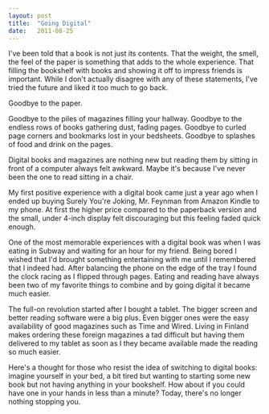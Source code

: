 ```yaml
---
layout: post
title:  "Going Digital"
date:   2011-08-25
---
```


I've been told that a book is not just its contents. That the weight, the smell, the feel of the paper is something that adds to the whole experience. That filling the bookshelf with books and showing it off to impress friends is important. While I don't actually disagree with any of these statements, I've tried the future and liked it too much to go back.

Goodbye to the paper.

Goodbye to the piles of magazines filling your hallway. Goodbye to the endless rows of books gathering dust, fading pages. Goodbye to curled page corners and bookmarks lost in your bedsheets. Goodbye to splashes of food and drink on the pages.

Digital books and magazines are nothing new but reading them by sitting in front of a computer always felt awkward. Maybe it's because I've never been the one to read sitting in a chair.

My first positive experience with a digital book came just a year ago when I ended up buying Surely You're Joking, Mr. Feynman from Amazon Kindle to my phone. At first the higher price compared to the paperback version and the small, under 4-inch display felt discouraging but this feeling faded quick enough.

One of the most memorable experiences with a digital book was when I was eating in Subway and waiting for an hour for my friend. Being bored I wished that I'd brought something entertaining with me until I remembered that I indeed had. After balancing the phone on the edge of the tray I found the clock racing as I flipped through pages. Eating and reading have always been two of my favorite things to combine and by going digital it became much easier.

The full-on revolution started after I bought a tablet. The bigger screen and better reading software were a big plus. Even bigger ones were the easy availability of good magazines such as Time and Wired. Living in Finland makes ordering these foreign magazines a tad difficult but having them delivered to my tablet as soon as I they became available made the reading so much easier.

Here's a thought for those who resist the idea of switching to digital books: imagine yourself in your bed, a bit tired but wanting to starting some new book but not having anything in your bookshelf. How about if you could have one in your hands in less than a minute? Today, there's no longer nothing stopping you.
